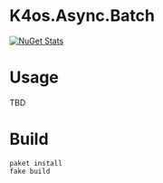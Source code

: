 # K4os.Async.Batch

[![NuGet Stats](https://img.shields.io/nuget/v/K4os.Async.Batch.svg)](https://www.nuget.org/packages/K4os.Async.Batch)

# Usage

TBD

# Build

```shell
paket install
fake build
```

